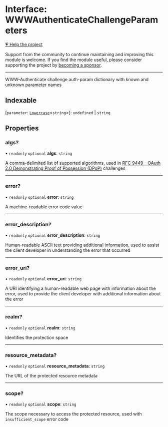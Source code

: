 # Interface: WWWAuthenticateChallengeParameters

[💗 Help the project](https://github.com/sponsors/panva)

Support from the community to continue maintaining and improving this module is welcome. If you find the module useful, please consider supporting the project by [becoming a sponsor](https://github.com/sponsors/panva).

***

WWW-Authenticate challenge auth-param dictionary with known and unknown parameter names

## Indexable

 \[`parameter`: [`Lowercase`](https://www.typescriptlang.org/docs/handbook/2/template-literal-types.html#lowercasestringtype)\<`string`\>\]: `undefined` \| `string`

## Properties

### algs?

• `readonly` `optional` **algs**: `string`

A comma-delimited list of supported algorithms, used in
[RFC 9449 - OAuth 2.0 Demonstrating Proof of Possession (DPoP)](https://www.rfc-editor.org/rfc/rfc9449.html)
challenges

***

### error?

• `readonly` `optional` **error**: `string`

A machine-readable error code value

***

### error\_description?

• `readonly` `optional` **error\_description**: `string`

Human-readable ASCII text providing additional information, used to assist the client developer
in understanding the error that occurred

***

### error\_uri?

• `readonly` `optional` **error\_uri**: `string`

A URI identifying a human-readable web page with information about the error, used to provide
the client developer with additional information about the error

***

### realm?

• `readonly` `optional` **realm**: `string`

Identifies the protection space

***

### resource\_metadata?

• `readonly` `optional` **resource\_metadata**: `string`

The URL of the protected resource metadata

***

### scope?

• `readonly` `optional` **scope**: `string`

The scope necessary to access the protected resource, used with `insufficient_scope` error code
